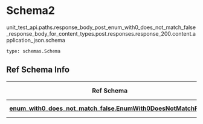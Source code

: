 # Schema2
unit_test_api.paths.response_body_post_enum_with0_does_not_match_false_response_body_for_content_types.post.responses.response_200.content.application_json.schema
```
type: schemas.Schema
```

## Ref Schema Info
Ref Schema | Input Type | Output Type
---------- | ---------- | -----------
[**enum_with0_does_not_match_false.EnumWith0DoesNotMatchFalse**](../../../../../../../../components/schema/enum_with0_does_not_match_false.md) | float, int | float, int
